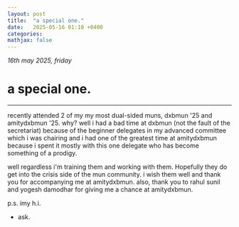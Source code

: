 ```yaml
---
layout: post
title:  "a special one."
date:   2025-05-16 01:10 +0400
categories:
mathjax: false
---
```


_16th may 2025, friday_

# a special one.
---

recently attended 2 of my my most dual-sided muns, dxbmun '25 and amitydxbmun '25. why? well i had a bad time at dxbmun (not the fault of the secretariat) because of the beginner delegates in my advanced committee which i was chairing and i had one of the greatest time at amitydxbmun because i spent it mostly with this one delegate who has become something of a prodigy.

well regardless i'm training them and working with them. Hopefully they do get into the crisis side of the mun community. i wish them well and thank you for accompanying me at amitydxbmun. also, thank you to rahul sunil and yogesh damodhar for giving me a chance at amitydxbmun.

p.s. imy h.i.

- ask.
